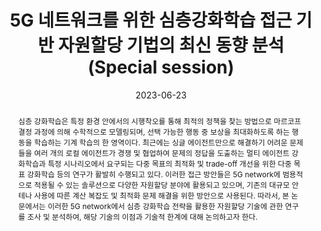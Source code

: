 ---
title: "5G 네트워크를 위한 심층강화학습 접근 기반 자원할당 기법의 최신 동향 분석 (Special session)"
collection: publications
permalink: /publication/2023-dc11
date: 2023-06-23
venue: '2023 한국통신학회 하계종합학술발표회'
# just display our icon symbols
# paperurl: '/files/pdf/research/DC11_A Study on the State-of-the-Art Trends Analysis of Deep Reinforcement Learning Approaches-Based Resource Allocation for 5G Networks.pdf'
pubtype: 'domestic_conference'
link: 'https://www.dbpia.co.kr/journal/articleDetail?nodeId=NODE11487741'
# code: https://github.com/FIVEYOUNGWOO/Medical-ICT-Convergence-Healthcare-Based-Application
# github: https://github.com/FIVEYOUNGWOO/Medical-ICT-Convergence-Healthcare-Based-Application
citation: '<strong>오영우</strong>, 최우열. &quot;5G 네트워크를 위한 심층강화학습 접근 기반 자원할당 기법의 최신 동향 분석.&quot; <i>2023 한국통신학회 하계종합학술발표회</i>, 제주, 대한민국, 2023.06.21 - 24. (<u><span style="color: rgb(71, 173, 216);">Status: Presented on 2023.06.23.</span></u>)'
excerpt_separator: ""
abstract: 심층 강화학습은 특정 환경 안에서의 시행착오를 통해 최적의 정책을 찾는 방법으로 마르코프 결정 과정에 의해 수학적으로 모델링되며, 선택 가능한 행동 중 보상을 최대화하도록 하는 행동을 학습하는 기계 학습의 한 영역이다. 최근에는 싱글 에이전트만으로 해결하기 어려운 문제들을 여러 개의 로컬 에이전트가 경쟁 및 협업하여 문제의 정답을 도출하는 멀티 에이전트 강화학습과 특정 시나리오에서 요구되는 다중 목표의 최적화 및 trade-off 개선을 위한 다중 목표 강화학습 등의 연구가 활발히 수행되고 있다. 이러한 접근 방안들은 5G network에 범용적으로 적용될 수 있는 솔루션으로 다양한 자원할당 분야에 활용되고 있으며, 기존의 대규모 안테나 사용에 따른 계산 복잡도 및 최적화 문제 해결을 위한 방안으로 사용된다. 따라서, 본 논문에서는 이러한 5G network에서 심층 강화학습 전략을 활용한 자원할당 기술에 관한 연구를 조사 및 분석하여, 해당 기술의 이점과 기술적 한계에 대해 논의하고자 한다.
---